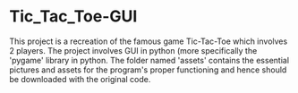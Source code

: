 # Tic_Tac_Toe-GUI
This project is a recreation of the famous game Tic-Tac-Toe which involves 2 players. The project involves GUI in python (more specifically the 'pygame' library in python.
The folder named 'assets' contains the essential pictures and assets for the program's proper functioning and hence should be downloaded with the original code.
